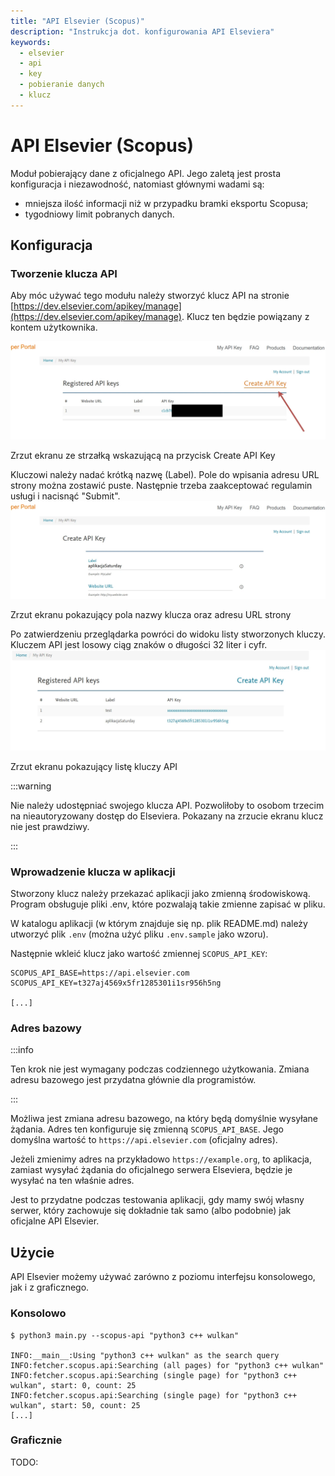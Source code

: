 ```yaml
---
title: "API Elsevier (Scopus)"
description: "Instrukcja dot. konfigurowania API Elseviera"
keywords: 
  - elsevier
  - api
  - key
  - pobieranie danych
  - klucz
---
```


# API Elsevier (Scopus)

Moduł pobierający dane z oficjalnego API. Jego zaletą jest prosta konfiguracja i niezawodność, natomiast głównymi
wadami są: 
- mniejsza ilość informacji niż w przypadku bramki eksportu Scopusa;
- tygodniowy limit pobranych danych.

## Konfiguracja

### Tworzenie klucza API
Aby móc używać tego modułu należy stworzyć klucz API na stronie 
[https://dev.elsevier.com/apikey/manage](https://dev.elsevier.com/apikey/manage). Klucz ten będzie powiązany z kontem
użytkownika.

![Zrzut ekranu ze strzałką wskazującą na przycisk Create API Key](./assets/elsevier-1.webp)
<p class="text--italic" aria-hidden="true">Zrzut ekranu ze strzałką wskazującą na przycisk Create API Key</p>

Kluczowi należy nadać krótką nazwę (Label). Pole do wpisania adresu URL strony można zostawić puste. Następnie trzeba
zaakceptować regulamin usługi i nacisnąć "Submit".
![Zrzut ekranu pokazujący pola nazwy klucza oraz adresu URL strony](./assets/elsevier-2.webp)
<p class="text--italic" aria-hidden="true">Zrzut ekranu pokazujący pola nazwy klucza oraz adresu URL strony</p>

Po zatwierdzeniu przeglądarka powróci do widoku listy stworzonych kluczy. Kluczem API jest losowy ciąg znaków 
o długości 32 liter i cyfr. 
![Zrzut ekranu pokazujący listę kluczy API](./assets/elsevier-3.webp)
<p class="text--italic" aria-hidden="true">Zrzut ekranu pokazujący listę kluczy API</p>

:::warning

Nie należy udostępniać swojego klucza API. Pozwoliłoby to osobom trzecim na nieautoryzowany dostęp do Elseviera.
Pokazany na zrzucie ekranu klucz nie jest prawdziwy.

:::

### Wprowadzenie klucza w aplikacji
Stworzony klucz należy przekazać aplikacji jako zmienną środowiskową. Program obsługuje pliki .env, które pozwalają
takie zmienne zapisać w pliku.

W katalogu aplikacji (w którym znajduje się np. plik README.md) należy utworzyć plik `.env` (można użyć pliku 
`.env.sample` jako wzoru).

Następnie wkleić klucz jako wartość zmiennej `SCOPUS_API_KEY`:
```
SCOPUS_API_BASE=https://api.elsevier.com
SCOPUS_API_KEY=t327aj4569x5fr1285301i1sr956h5ng

[...]
```

### Adres bazowy

:::info

Ten krok nie jest wymagany podczas codziennego użytkowania. Zmiana adresu bazowego jest przydatna głównie 
dla programistów.

:::

Możliwa jest zmiana adresu bazowego, na który będą domyślnie wysyłane żądania. Adres ten konfiguruje się zmienną
`SCOPUS_API_BASE`. Jego domyślna wartość to `https://api.elsevier.com` (oficjalny adres).

Jeżeli zmienimy adres na przykładowo `https://example.org`, to aplikacja, zamiast wysyłać żądania do oficjalnego serwera
Elseviera, będzie je wysyłać na ten właśnie adres. 

Jest to przydatne podczas testowania aplikacji, gdy mamy swój własny serwer, który zachowuje się dokładnie tak samo
(albo podobnie) jak oficjalne API Elsevier. 


## Użycie
API Elsevier możemy używać zarówno z poziomu interfejsu konsolowego, jak i z graficznego. 

### Konsolowo
```shell
$ python3 main.py --scopus-api "python3 c++ wulkan"

INFO:__main__:Using "python3 c++ wulkan" as the search query
INFO:fetcher.scopus.api:Searching (all pages) for "python3 c++ wulkan"
INFO:fetcher.scopus.api:Searching (single page) for "python3 c++ wulkan", start: 0, count: 25
INFO:fetcher.scopus.api:Searching (single page) for "python3 c++ wulkan", start: 50, count: 25
[...]
```

### Graficznie
TODO: 
